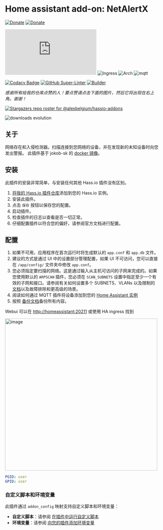 # Home assistant add-on: NetAlertX

[![Donate][donation-badge]](https://www.buymeacoffee.com/alexbelgium)
[![Donate][paypal-badge]](https://www.paypal.com/donate/?hosted_button_id=DZFULJZTP3UQA)

![Version](https://img.shields.io/badge/dynamic/json?label=版本&query=%24.version&url=https%3A%2F%2Fraw.githubusercontent.com%2Falexbelgium%2Fhassio-addons%2Fmaster%2Fnetalertx%2Fconfig.json)
![Ingress](https://img.shields.io/badge/dynamic/json?label=Ingress&query=%24.ingress&url=https%3A%2F%2Fraw.githubusercontent.com%2Falexbelgium%2Fhassio-addons%2Fmaster%2Fnetalertx%2Fconfig.json)
![Arch](https://img.shields.io/badge/dynamic/json?color=success&label=Arch&query=%24.arch&url=https%3A%2F%2Fraw.githubusercontent.com%2Falexbelgium%2Fhassio-addons%2Fmaster%2Fnetalertx%2Fconfig.json)
![mqtt](https://img.shields.io/badge/服务-MQTT-green.svg?logo=chromecast&logoColor=white)

[![Codacy Badge](https://app.codacy.com/project/badge/Grade/9c6cf10bdbba45ecb202d7f579b5be0e)](https://www.codacy.com/gh/alexbelgium/hassio-addons/dashboard?utm_source=github.com&utm_medium=referral&utm_content=alexbelgium/hassio-addons&utm_campaign=Badge_Grade)
[![GitHub Super-Linter](https://img.shields.io/github/actions/workflow/status/alexbelgium/hassio-addons/weekly-supelinter.yaml?label=Lint%20code%20base)](https://github.com/alexbelgium/hassio-addons/actions/workflows/weekly-supelinter.yaml)
[![Builder](https://img.shields.io/github/actions/workflow/status/alexbelgium/hassio-addons/onpush_builder.yaml?label=Builder)](https://github.com/alexbelgium/hassio-addons/actions/workflows/onpush_builder.yaml)

[donation-badge]: https://img.shields.io/badge/Buy%20me%20a%20coffee%20(no%20paypal)-%23d32f2f?logo=buy-me-a-coffee&style=flat&logoColor=white
[paypal-badge]: https://img.shields.io/badge/Buy%20me%20a%20coffee%20with%20Paypal-0070BA?logo=paypal&style=flat&logoColor=white

_感谢所有给我的仓库点赞的人！要点赞请点击下面的图片，然后它将出现在右上角。谢谢！_

[![Stargazers repo roster for @alexbelgium/hassio-addons](https://raw.githubusercontent.com/alexbelgium/hassio-addons/master/.github/stars2.svg)](https://github.com/alexbelgium/hassio-addons/stargazers)

![downloads evolution](https://raw.githubusercontent.com/alexbelgium/hassio-addons/master/netalertx/stats.png)

## 关于

网络存在和入侵检测器。扫描连接到您网络的设备，并在发现新的未知设备时向您发出警报。
此插件基于 jokob-sk 的 [docker 镜像](https://github.com/jokob-sk/NetAlertX/tree/main/dockerfiles)。

## 安装

此插件的安装非常简单，与安装任何其他 Hass.io 插件没有区别。

1. [将我的 Hass.io 插件仓库][repository]添加到您的 Hass.io 实例。
1. 安装此插件。
1. 点击 `保存` 按钮以保存您的配置。
1. 启动插件。
1. 检查插件的日志以查看是否一切正常。
1. 仔细配置插件以符合您的偏好，请参阅官方文档进行配置。

## 配置

1. 如果不可用，应用程序在首次运行时将生成默认的 `app.conf` 和 `app.db` 文件。
1. 建议的方式是通过 UI 中的设置部分管理配置，如果 UI 不可访问，您可以直接在 `/app/config/` 文件夹中修改 `app.conf`。
1. 您必须指定要扫描的网络。这是通过输入从主机可访问的子网来完成的。如果您使用默认的 `ARPSCAN` 插件，您必须在 `SCAN_SUBNETS` 设置中指定至少一个有效的子网和接口。请参阅有关如何设置多个 SUBNETS、VLANs 以及限制的[文档](https://github.com/jokob-sk/NetAlertX/blob/main/docs/SUBNETS.md)以及故障排除和更高级的场景。
1. 阅读如何通过 MQTT 插件将设备添加到您的 [Home Assistant 实例](https://github.com/jokob-sk/NetAlertX/blob/main/docs/HOME_ASSISTANT.md)
1. 按照 [备份文档](https://github.com/jokob-sk/NetAlertX/blob/main/docs/BACKUPS.md)备份所有内容。

Webui 可以在 <http://homeassistant:20211> 或使用 HA ingress 找到

<img width="500" alt="image" src="https://github.com/user-attachments/assets/fd74af43-091a-4f38-9879-037ca64cfab9" />

```yaml
PGID: user
GPID: user
```

### 自定义脚本和环境变量

此插件通过 `addon_config` 映射支持自定义脚本和环境变量：

- **自定义脚本**：请参阅 [在插件中运行自定义脚本](https://github.com/alexbelgium/hassio-addons/wiki/Running-custom-scripts-in-Addons)
- **环境变量**：请参阅 [向您的插件添加环境变量](https://github.com/alexbelgium/hassio-addons/wiki/Add-Environment-variables-to-your-Addon)

[repository]: https://github.com/alexbelgium/hassio-addons